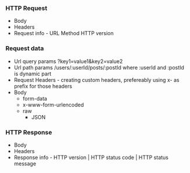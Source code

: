 ### HTTP Request
- Body
- Headers
- Request info - URL Method HTTP version

### Request data
- Url query params ?key1=value1&key2=value2
- Url path params /users/:userId/posts/:postId where :userId and :postId is dynamic part
- Request Headers - creating custom headers, prefereably using x- as prefix for those headers
- Body
    - form-data
    - x-www-form-urlencoded
    - raw
        - JSON

### HTTP Response
- Body
- Headers
- Response info - HTTP version | HTTP status code | HTTP status message